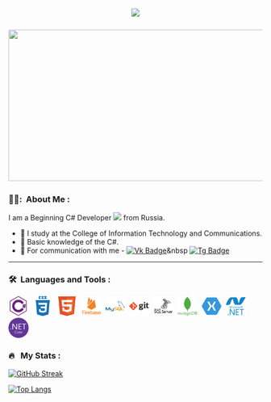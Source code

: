 
<h1 align="center"><img src="https://media.giphy.com/media/hvRJCLFzcasrR4ia7z/giphy.gif" width="30px"></h1>

<p align="center"><img src="https://c.tenor.com/nABJfmuLCDAAAAAS/arthas-papich.gif" width="600" height="300"  /></p>

### 👨‍💻: &nbsp;About Me :

I am a Beginning С# Developer <img src="https://c.tenor.com/KmE5I6tPv_MAAAAS/papich-arthas.gif" width="50"> from Russia.

- 🏫 I study at the College of Information Technology and Communications.
- 🧠 Basic knowledge of the С#.
- 💬 For communication with me - <a href="https://vk.com/lordchik"><img src="https://img.shields.io/badge/%D0%92%D0%BA%D0%BE%D0%BD%D1%82%D0%B0%D0%BA%D1%82%D0%B5-blue" alt="Vk Badge"></a>&nbsp <a href="https://vk.com/lordchik"><img src="https://img.shields.io/badge/-telegram-red?color=white&logo=telegram&logoColor=black" alt="Tg Badge"></a>&nbsp;
</p>

---

### 🛠 &nbsp;Languages and Tools :

<p>

<img src="https://github.com/devicons/devicon/blob/master/icons/csharp/csharp-line.svg" title="cSharp" alt="cSharp" width="40" height="40"/>&nbsp;
<img src="https://github.com/devicons/devicon/blob/master/icons/css3/css3-plain-wordmark.svg"  title="CSS3" alt="CSS" width="40" height="40"/>&nbsp;
<img src="https://github.com/devicons/devicon/blob/master/icons/html5/html5-original.svg" title="HTML5" alt="HTML" width="40" height="40"/>&nbsp;
<img src="https://github.com/devicons/devicon/blob/master/icons/firebase/firebase-plain-wordmark.svg" title="Firebase" alt="Firebase" width="40" height="40"/>&nbsp;
<img src="https://github.com/devicons/devicon/blob/master/icons/mysql/mysql-original-wordmark.svg" title="MySQL" alt="MySQL" width="40" height="40"/>&nbsp;
<img src="https://github.com/devicons/devicon/blob/master/icons/git/git-original-wordmark.svg" title="Git" alt="Git" width="40" height="40"/>&nbsp;
<img src="https://github.com/devicons/devicon/blob/master/icons/microsoftsqlserver/microsoftsqlserver-plain-wordmark.svg" title="SqlServer" alt="SqlServer" width="40" height="40"/>&nbsp;
<img src="https://github.com/devicons/devicon/blob/master/icons/mongodb/mongodb-plain-wordmark.svg" title="MongoDB" alt="MongoDB" width="40" height="40"/>&nbsp;
<img src="https://github.com/devicons/devicon/blob/master/icons/xamarin/xamarin-original.svg" title="Xamarin" alt="Xamarin" width="40" height="40"/>&nbsp;
<img src="https://github.com/devicons/devicon/blob/master/icons/dot-net/dot-net-plain-wordmark.svg" title="DotNet" alt="DotNet" width="40" height="40"/>&nbsp;
<img src="https://github.com/devicons/devicon/blob/master/icons/dotnetcore/dotnetcore-original.svg" title="DotNetCore" alt="DotNetCore" width="40" height="40"/>&nbsp;

</p>


### 🔥 &nbsp; My Stats :
[![GitHub Streak](https://github-readme-streak-stats.herokuapp.com?user=ReinMusk&theme=dark&hide_border=true&date_format=j%20M%5B%20Y%5D&border=DD2727&stroke=DD2727)](https://git.io/streak-stats)

[![Top Langs](https://github-readme-stats.vercel.app/api/top-langs/?username=ReinMusk&layout=compact&theme=vision-friendly-dark)](https://github.com/anuraghazra/github-readme-stats)

